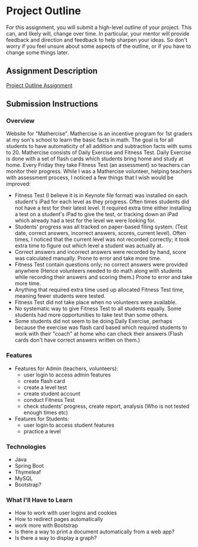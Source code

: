 # Project Outline
For this assignment, you will submit a high-level outline of your project. This can, and likely will, change over time. In particular, your mentor will provide feedback and direction and feedback to help sharpen your ideas. So don't worry if you feel unsure about some aspects of the outline, or if you have to change some things later.

## Assignment Description
[Project Outline Assignment](https://education.launchcode.org/liftoff/assignments/project-outline/)

## Submission Instructions

### Overview
Website for "Mathercise". Mathercise is an incentive program for 1st graders at my son's school to learn the basic facts in math. The goal is for all students to have automaticity of all addition and subtraction facts with sums to 20. Mathercise consists of Daily Exercise and Fitness Test. Daily Exercise is done with a set of flash cards which students bring home and study at home. Every Friday they take Fitness Test (an assessment) so teachers can monitor their progress.
While I was a Mathercise volunteer, helping teachers with assessment process, I noticed a few things that I wish would be improved:
*  Fitness Test (I believe it is in Keynote file format) was installed on each student's iPad for each level as they progress. Often times students did not have a test for their latest level. It required extra time either installing a test on a student's iPad to give the test, or tracking down an iPad which already had a test for the level we were looking for. 
*  Students' progress was all tracked on paper-based filing system. (Test date, correct answers, incorrect answers, scores, current level). Often times, I noticed that the current level was not recorded correctly; it took extra time to figure out which level a student was actually at.  
* Correct answers and incorrect answers were recorded by hand, score was calculated manually. Prone to error and take more time. 
* Fitness Test contain questions only; no correct answers were provided anywhere (Hence volunteers needed to do math along with students while recording their answers and scoring them.) Prone to error and take more time.
* Anything that required extra time used up allocated Fitness Test time, meaning fewer students were  tested.
* Fitness Test did not take place when no volunteers were available. 
* No systematic way to give Fitness Test to all students equally. Some students had more opportunities to take test than some others.
* Some students did not seem to be doing Daily Exercise, perhaps because the exercise was flash card based which required students to work with their "coach" at home who can check their answers (Flash cards don't have correct answers written on them.) 
### Features
* Features for Admin (teachers, volunteers):
  * user login to access admin features
  * create flash card
  * create a level test
  * create student account
  * conduct Fitness Test
  * check students' progress, create report, analysis (Who is not tested enough times etc)
* Features for Students:
  * user login to access student features
  * practice a level
### Technologies
* Java
* Spring Boot
* Thymeleaf
* MySQL
* Bootstrap?
### What I'll Have to Learn
* How to work with user logins and cookies
* How to redirect pages automatically
* work more with Bootstrap
* Is there a way to print a document automatically from a web app?
* Is there a way to display a graph?
